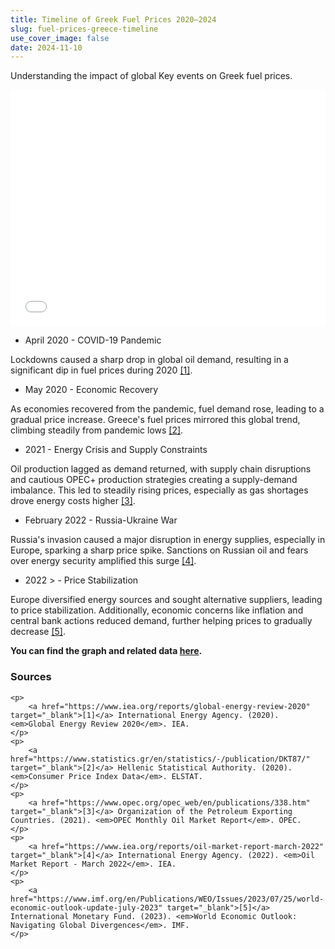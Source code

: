 ```yaml
---
title: Timeline of Greek Fuel Prices 2020–2024
slug: fuel-prices-greece-timeline
use_cover_image: false
date: 2024-11-10
---
```


Understanding the impact of global Key events on Greek fuel prices.

<div class="pt-2">
<iframe 
    src="/en/charts/fuel-prices-greece-daily/" 
    frameborder="0" 
    style="border: 0; width: 100%; aspect-ratio: 4 / 3;" 
    allowfullscreen>
</iframe>
</div>

- April 2020 - COVID-19 Pandemic

Lockdowns caused a sharp drop in global oil demand, resulting in a significant dip in fuel prices during 2020 [[1]](https://www.iea.org/reports/global-energy-review-2020).

- May 2020 - Economic Recovery

As economies recovered from the pandemic, fuel demand rose, leading to a gradual price increase. Greece's fuel prices mirrored this global trend, climbing steadily from pandemic lows [[2]](https://www.statistics.gr/en/statistics/-/publication/DKT87/).

- 2021 - Energy Crisis and Supply Constraints

Oil production lagged as demand returned, with supply chain disruptions and cautious OPEC+ production strategies creating a supply-demand imbalance. This led to steadily rising prices, especially as gas shortages drove energy costs higher [[3]](https://www.opec.org/opec_web/en/publications/338.htm).

- February 2022 - Russia-Ukraine War

Russia's invasion caused a major disruption in energy supplies, especially in Europe, sparking a sharp price spike. Sanctions on Russian oil and fears over energy security amplified this surge [[4]](https://www.iea.org/reports/oil-market-report-march-2022).

- 2022 > - Price Stabilization

Europe diversified energy sources and sought alternative suppliers, leading to price stabilization. Additionally, economic concerns like inflation and central bank actions reduced demand, further helping prices to gradually decrease [[5]](https://www.imf.org/en/Publications/WEO/Issues/2023/07/25/world-economic-outlook-update-july-2023).


**You can find the graph and related data [here](https://dataforgreece.com/data-directory/fuel-prices-greece/).**


<div class="sources">
    <h3>Sources</h3>

    <p>
        <a href="https://www.iea.org/reports/global-energy-review-2020" target="_blank">[1]</a> International Energy Agency. (2020). <em>Global Energy Review 2020</em>. IEA.
    </p>
    <p>
        <a href="https://www.statistics.gr/en/statistics/-/publication/DKT87/" target="_blank">[2]</a> Hellenic Statistical Authority. (2020). <em>Consumer Price Index Data</em>. ELSTAT.
    </p>
    <p>
        <a href="https://www.opec.org/opec_web/en/publications/338.htm" target="_blank">[3]</a> Organization of the Petroleum Exporting Countries. (2021). <em>OPEC Monthly Oil Market Report</em>. OPEC.
    </p>
    <p>
        <a href="https://www.iea.org/reports/oil-market-report-march-2022" target="_blank">[4]</a> International Energy Agency. (2022). <em>Oil Market Report - March 2022</em>. IEA.
    </p>
    <p>
        <a href="https://www.imf.org/en/Publications/WEO/Issues/2023/07/25/world-economic-outlook-update-july-2023" target="_blank">[5]</a> International Monetary Fund. (2023). <em>World Economic Outlook: Navigating Global Divergences</em>. IMF.
    </p>
</div>
